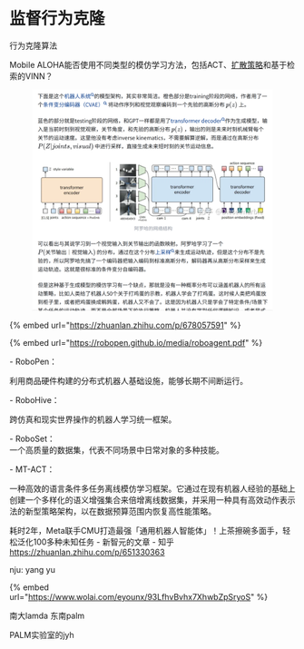 # 监督行为克隆

行为克隆算法

Mobile ALOHA能否使用不同类型的模仿学习方法，包括ACT、[扩散策略](https://www.zhihu.com/search?q=%E6%89%A9%E6%95%A3%E7%AD%96%E7%95%A5\&search\_source=Entity\&hybrid\_search\_source=Entity\&hybrid\_search\_extra=%7B%22sourceType%22%3A%22answer%22%2C%22sourceId%22%3A3354368410%7D)和基于检索的VINN？

<figure><img src=".gitbook/assets/image.png" alt=""><figcaption></figcaption></figure>

{% embed url="https://zhuanlan.zhihu.com/p/678057591" %}

&#x20;&#x20;

{% embed url="https://robopen.github.io/media/roboagent.pdf" %}

\- RoboPen：

利用商品硬件构建的分布式机器人基础设施，能够长期不间断运行。

\- RoboHive：

跨仿真和现实世界操作的机器人学习统一框架。

\- RoboSet：\
一个高质量的数据集，代表不同场景中日常对象的多种技能。

\- MT-ACT：

一种高效的语言条件多任务离线模仿学习框架。它通过在现有机器人经验的基础上创建一个多样化的语义增强集合来倍增离线数据集，并采用一种具有高效动作表示法的新型策略架构，以在数据预算范围内恢复高性能策略。





耗时2年，Meta联手CMU打造最强「通用机器人智能体」！上茶擦碗多面手，轻松泛化100多种未知任务 - 新智元的文章 - 知乎 https://zhuanlan.zhihu.com/p/651330363





nju: yang yu

{% embed url="https://www.wolai.com/eyounx/93LfhvBvhx7XhwbZpSryoS" %}

南大lamda 东南palm



PALM实验室的jyh
